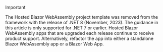> [!IMPORTANT]
> The Hosted Blazor WebAssembly project template was removed from the framework with the release of .NET 8 (November, 2023). The guidance in this article is only supported for .NET 7 or earlier. Hosted Blazor WebAssembly apps that are upgraded each release continue to receive product support. Alternatively, refactor the app into either a standalone Blazor WebAssembly app or a Blazor Web App.
